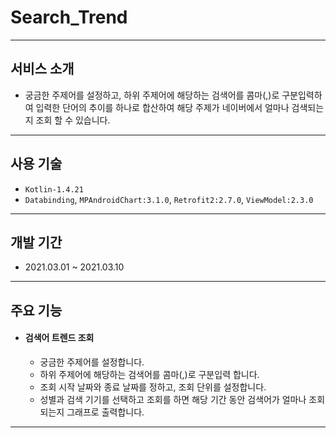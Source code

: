 # Search_Trend

---

## 서비스 소개

- 궁금한 주제어를 설정하고, 하위 주제어에 해당하는 검색어를 콤마(,)로 구분입력하여 입력한 단어의 추이를 하나로 합산하여 해당 주제가 네이버에서 얼마나 검색되는지 조회 할 수 있습니다.

---

## 사용 기술

- `Kotlin-1.4.21`
- `Databinding`, `MPAndroidChart:3.1.0`, `Retrofit2:2.7.0`, `ViewModel:2.3.0` 

---

## 개발 기간

- 2021.03.01 ~ 2021.03.10
---

## 주요 기능

 - #### 검색어 트렌드 조회

   - 궁금한 주제어를 설정합니다.
   - 하위 주제어에 해당하는 검색어를 콤마(,)로 구분입력 합니다.
   - 조회 시작 날짜와 종료 날짜를 정하고, 조회 단위를 설정합니다.
   - 성별과 검색 기기를 선택하고 조회를 하면 해당 기간 동안 검색어가 얼마나 조회되는지 그래프로 출력합니다.

---
